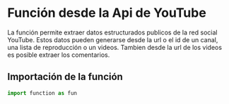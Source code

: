 # Función desde la Api de YouTube

La función permite extraer datos estructurados publicos de la red social YouTube. Estos datos pueden generarse desde la url o el id de un canal, 
una lista de reproducción o un videos. Tambien desde la url de los videos es posible extraer los comentarios.

## Importación de la función

```python
import function as fun
```
